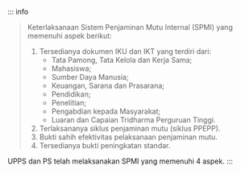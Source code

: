 ::: info

> Keterlaksanaan Sistem Penjaminan Mutu Internal (SPMI) yang memenuhi aspek berikut:
>
> 1. Tersedianya dokumen IKU dan IKT yang terdiri dari:
>    - Tata Pamong, Tata Kelola dan Kerja Sama;
>    - Mahasiswa;
>    - Sumber Daya Manusia;
>    - Keuangan, Sarana dan Prasarana;
>    - Pendidikan;
>    - Penelitian;
>    - Pengabdian kepada Masyarakat;
>    - Luaran dan Capaian Tridharma Perguruan Tinggi.
> 1. Terlaksananya siklus penjaminan mutu (siklus PPEPP).
> 1. Bukti sahih efektivitas pelaksanaan penjaminan mutu.
> 1. Tersedianya bukti peningkatan standar.

UPPS dan PS telah melaksanakan SPMI yang memenuhi 4 aspek.
:::
